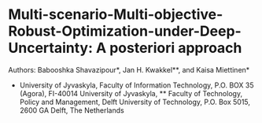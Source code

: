 # Multi-scenario-Multi-objective-Robust-Optimization-under-Deep-Uncertainty: A posteriori approach

Authors: Babooshka Shavazipour*, Jan H. Kwakkel**, and Kaisa Miettinen*

* University of Jyvaskyla, Faculty of Information Technology, P.O. BOX 35 (Agora), FI-40014 University of Jyvaskyla,
** Faculty of Technology, Policy and Management, Delft University of Technology, P.O. Box 5015, 2600 GA Delft, The Netherlands
